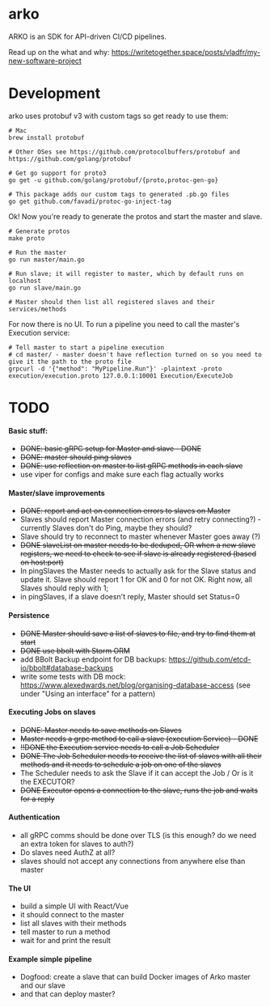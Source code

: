 # arko

ARKO is an SDK for API-driven CI/CD pipelines.

Read up on the what and why: https://writetogether.space/posts/vladfr/my-new-software-project

Development
====

arko uses protobuf v3 with custom tags so get ready to use them:
```
# Mac
brew install protobuf

# Other OSes see https://github.com/protocolbuffers/protobuf and https://github.com/golang/protobuf

# Get go support for proto3
go get -u github.com/golang/protobuf/{proto,protoc-gen-go}

# This package adds our custom tags to generated .pb.go files
go get github.com/favadi/protoc-go-inject-tag
```

Ok! Now you're ready to generate the protos and start the master and slave.

```
# Generate protos
make proto

# Run the master
go run master/main.go

# Run slave; it will register to master, which by default runs on localhost
go run slave/main.go

# Master should then list all registered slaves and their services/methods
```

For now there is no UI. To run a pipeline you need to call the master's Execution service:
```
# Tell master to start a pipeline execution
# cd master/ - master doesn't have reflection turned on so you need to give it the path to the proto file
grpcurl -d '{"method": "MyPipeline.Run"}' -plaintext -proto execution/execution.proto 127.0.0.1:10001 Execution/ExecuteJob
```

TODO
=====

#### Basic stuff:
* ~~DONE: basic gRPC setup for Master and slave - DONE~~
* ~~DONE: master should ping slaves~~
* ~~DONE: use reflection on master to list gRPC methods in each slave~~
* use viper for configs and make sure each flag actually works

#### Master/slave improvements
* ~~DONE: report and act on connection errors to slaves on Master~~
* Slaves should report Master connection errors (and retry connecting?) - currently Slaves don't do Ping, maybe they should?
* Slave should try to reconnect to master whenever Master goes away (?)
* ~~DONE slaveList on master needs to be deduped, OR when a new slave registers, we need to check to see if slave is already registered (based on host:port)~~
* In pingSlaves the Master needs to actually ask for the Slave status and update it. Slave should report 1 for OK and 0 for not OK. Right now, all Slaves should reply with 1; 
* in pingSlaves, if a slave doesn't reply, Master should set Status=0

#### Persistence
* ~~DONE Master should save a list of slaves to file, and try to find them at start~~
* ~~DONE use bbolt with Storm ORM~~
* add BBolt Backup endpoint for DB backups:  https://github.com/etcd-io/bbolt#database-backups
* write some tests with DB mock: https://www.alexedwards.net/blog/organising-database-access (see under "Using an interface" for a pattern)

#### Executing Jobs on slaves
* ~~DONE: Master needs to save methods on Slaves~~
* ~~Master needs a grpc method to call a slave (execution Service) - DONE~~
* ~~!!DONE the Execution service needs to call a Job Scheduler~~
* ~~DONE The Job Scheduler needs to receive the list of slaves with all their methods and it needs to schedule a job on one of the slaves~~
* The Scheduler needs to ask the Slave if it can accept the Job / Or is it the EXECUTOR?
* ~~DONE Executor opens a connection to the slave, runs the job and waits for a reply~~

#### Authentication
* all gRPC comms should be done over TLS (is this enough? do we need an extra token for slaves to auth?)
* Do slaves need AuthZ at all?
* slaves should not accept any connections from anywhere else than master

#### The UI
* build a simple UI with React/Vue
* it should connect to the master
* list all slaves with their methods
* tell master to run a method
* wait for and print the result

#### Example simple pipeline
* Dogfood: create a slave that can build Docker images of Arko master and our slave
* and that can deploy master?